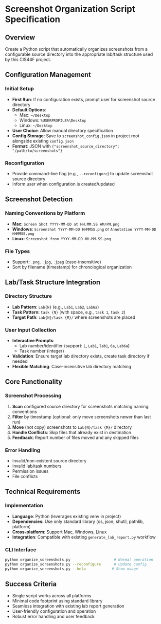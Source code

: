 # Screenshot Organization Script Specification

## Overview
Create a Python script that automatically organizes screenshots from a configurable source directory into the appropriate lab/task structure used by this CIS44F project.

## Configuration Management

### Initial Setup
- **First Run**: If no configuration exists, prompt user for screenshot source directory
- **Default Options**: 
  - Mac: `~/Desktop`
  - Windows: `%USERPROFILE%\Desktop` 
  - Linux: `~/Desktop`
- **User Choice**: Allow manual directory specification
- **Config Storage**: Save to `screenshot_config.json` in project root alongside existing `config.json`
- **Format**: JSON with `{"screenshot_source_directory": "/path/to/screenshots"}`

### Reconfiguration
- Provide command-line flag (e.g., `--reconfigure`) to update screenshot source directory
- Inform user when configuration is created/updated

## Screenshot Detection

### Naming Conventions by Platform
- **Mac**: `Screen Shot YYYY-MM-DD at HH.MM.SS AM/PM.png`
- **Windows**: `Screenshot YYYY-MM-DD HHMMSS.png` or `Annotation YYYY-MM-DD HHMMSS.png`
- **Linux**: `Screenshot from YYYY-MM-DD HH-MM-SS.png`

### File Types
- Support: `.png`, `.jpg`, `.jpeg` (case-insensitive)
- Sort by filename (timestamp) for chronological organization

## Lab/Task Structure Integration

### Directory Structure
- **Lab Pattern**: `Lab{N}` (e.g., `Lab1`, `Lab2`, `Lab6a`)
- **Task Pattern**: `task {N}` (with space, e.g., `task 1`, `task 2`)
- **Target Path**: `Lab{N}/task {M}/` where screenshots are placed

### User Input Collection
- **Interactive Prompts**: 
  - Lab number/identifier (support: `1`, `Lab1`, `lab1`, `6a`, `Lab6a`)
  - Task number (integer)
- **Validation**: Ensure target lab directory exists, create task directory if needed
- **Flexible Matching**: Case-insensitive lab directory matching

## Core Functionality

### Screenshot Processing
1. **Scan** configured source directory for screenshots matching naming conventions
2. **Filter** by timestamp (optional: only move screenshots newer than last run)
3. **Move** (not copy) screenshots to `Lab{N}/task {M}/` directory
4. **Handle Conflicts**: Skip files that already exist in destination
5. **Feedback**: Report number of files moved and any skipped files

### Error Handling
- Invalid/non-existent source directory
- Invalid lab/task numbers
- Permission issues
- File conflicts

## Technical Requirements

### Implementation
- **Language**: Python (leverages existing venv in project)
- **Dependencies**: Use only standard library (os, json, shutil, pathlib, platform)
- **Cross-platform**: Support Mac, Windows, Linux
- **Integration**: Compatible with existing `generate_lab_report.py` workflow

### CLI Interface
```bash
python organize_screenshots.py                    # Normal operation
python organize_screenshots.py --reconfigure      # Update config
python organize_screenshots.py --help            # Show usage
```

## Success Criteria
- Single script works across all platforms
- Minimal code footprint using standard library
- Seamless integration with existing lab report generation
- User-friendly configuration and operation
- Robust error handling and user feedback 
